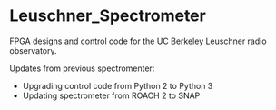 # Leuschner_Spectrometer

FPGA designs and control code for the UC Berkeley Leuschner radio observatory.

Updates from previous spectromenter:
  - Upgrading control code from Python 2 to Python 3
  - Updating spectrometer from ROACH 2 to SNAP
